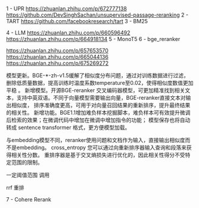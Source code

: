 1 - UPR
https://zhuanlan.zhihu.com/p/672777138
https://github.com/DevSinghSachan/unsupervised-passage-reranking
2 - TART
https://github.com/facebookresearch/tart
3 - BM25

4 - LLM
https://zhuanlan.zhihu.com/p/660596492
https://zhuanlan.zhihu.com/p/664918134
5 - MonoT5
6 - bge_reranker

https://zhuanlan.zhihu.com/p/657653570
https://zhuanlan.zhihu.com/p/665044136
https://zhuanlan.zhihu.com/p/675269272

模型更新。BGE-*-zh-v1.5缓解了相似度分布问题，通过对训练数据进行过滤，删除低质量数据，提高训练时温度系数temperature至0.02，使得相似度数值更加平稳 。
新增模型。开源BGE-reranker 交叉编码器模型，可更加精准找到相关文本，支持中英双语。不同于向量模型需要输出向量，BGE-reranker直接文本对输出相似度，
排序准确度更高，可用于对向量召回结果的重新排序，提升最终结果的相关性。
新增功能。BGE1.1增加难负样本挖掘脚本，难负样本可有效提升微调后检索的效果；在微调代码中增加在微调中增加指令的功能；
模型保存也将自动转成 sentence transformer 格式，更方便模型加载。

与embedding模型不同，reranker使用问题和文档作为输入，直接输出相似度而不是embedding。   cross_entropy
您可以通过向重新排序器输入查询和段落来获得相关性分数。 重排序器是基于交叉熵损失进行优化的，因此相关性得分不受特定范围的限制。

一定阈值范围 调用

rrf 重排

7 - Cohere Rerank